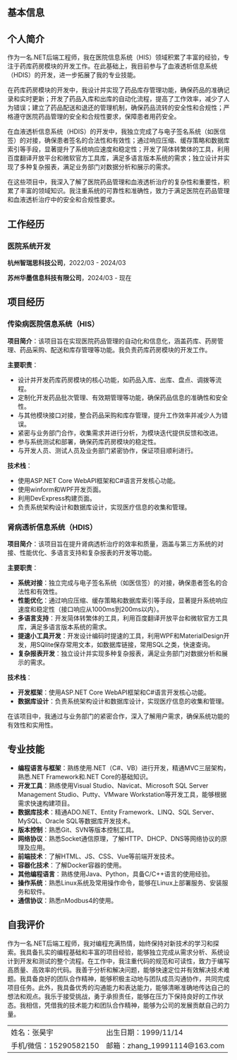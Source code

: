 ## 基本信息

<div style="border-collapse: collapse;">
<table>
<div style="border: none;">
<tr>
<td>
    姓名：张昊宇
    </td>
    <td>
    出生日期：1999/11/14
    </td>
</tr> 
    <tr><td>
    手机/微信：15290582150
    </td>
    <td>
    邮箱：zhang_19991114@163.com
    </td>
</tr> 

## 个人简介

作为一名.NET后端工程师，我在医院信息系统（HIS）领域积累了丰富的经验，专注于药库药房模块的开发工作。在此基础上，我目前参与了血液透析信息系统（HDIS）的开发，进一步拓展了我的专业技能。

在药库药房模块的开发中，我设计并实现了药品库存管理功能，确保药品的准确记录和实时更新；开发了药品入库和出库的自动化流程，提高了工作效率，减少了人为错误；建立了药品配送和退还的管理机制，确保药品流转的安全性和合规性；严格遵守医院药品管理的安全和合规性要求，保障患者用药安全。

在血液透析信息系统（HDIS）的开发中，我独立完成了与电子签名系统（如医信签）的对接，确保患者签名的合法性和有效性；通过响应压缩、缓存策略和数据库索引等手段，显著提升了系统响应速度和稳定性；开发了简体转繁体的工具，利用百度翻译开放平台和微软官方工具库，满足多语言版本系统的需求；独立设计并实现了多种复杂报表，满足业务部门对数据分析和展示的需求。

在这些项目中，我深入了解了医院药品管理和血液透析治疗的复杂性和重要性，积累了丰富的领域知识。我注重系统的可靠性和准确性，致力于满足医院在药品管理和血液透析治疗中的安全和合规性要求。

## 工作经历

### 医院系统开发

**杭州智瑞思科技公司**，2022/03 - 2024/03

**苏州华墨信息科技有限公司**，2024/03 - 现在

## 项目经历

### 传染病医院信息系统（HIS）

**项目简介**：该项目旨在实现医院药品管理的自动化和信息化，涵盖药库、药房管理、药品采购、配送和库存管理等功能。我负责药库药房模块的开发工作。

**主要职责**：

- 设计并开发药库药房模块的核心功能，如药品入库、出库、盘点、调拨等流程。
- 定制化开发药品批次管理、有效期管理等功能，确保药品信息的准确性和安全性。
- 与其他模块接口对接，整合药品采购和库存管理，提升工作效率并减少人为错误。
- 紧密与业务部门合作，收集需求并进行分析，为模块迭代提供反馈和改进。
- 参与系统测试和部署，确保药库药房模块的稳定性。
- 与开发人员、测试人员及业务部门紧密协作，保证项目顺利进行。

**技术栈**：

- 使用ASP.NET Core WebAPI框架和C#语言开发核心功能。
- 使用winform和WPF开发页面。
- 利用DevExpress构建页面。
- 负责系统架构设计和数据库设计，实现医疗信息的收集和管理。

### 肾病透析信息系统（HDIS）

**项目简介**：该项目旨在提升肾病透析治疗的效率和质量，涵盖与第三方系统的对接、性能优化、多语言支持和复杂报表的开发等功能。

**主要职责**：

- **系统对接**：独立完成与电子签名系统（如医信签）的对接，确保患者签名的合法性和有效性。
- **性能优化**：通过响应压缩、缓存策略和数据库索引等手段，显著提升系统响应速度和稳定性（接口响应从1000ms到200ms以内）。
- **多语言支持**：开发简体转繁体的工具，利用百度翻译开放平台和微软官方工具库，满足多语言版本系统的需求。
- **提速小工具开发**：开发设计编码时提速的工具，利用WPF和MaterialDesign开发，用SQlite保存常用文本，如数据库链接，常用SQL之类，快速查询。
- **复杂报表开发**：独立设计并实现多种复杂报表，满足业务部门对数据分析和展示的需求。

**技术栈**：

- **开发框架**：使用ASP.NET Core WebAPI框架和C#语言开发核心功能。
- **数据库设计**：负责系统架构设计和数据库设计，实现医疗信息的收集和管理。

在该项目中，我通过与业务部门的紧密合作，深入了解用户需求，确保系统功能的有效性和实用性。



## 专业技能

- **编程语言与框架**：熟练使用.NET（C#、VB）进行开发，精通MVC三层架构，熟悉.NET Framework和.NET Core的基础知识。
- **开发工具**：熟练使用Visual Studio、Navicat、Microsoft SQL Server Management Studio、Putty、VMware Workstation等开发工具，能够根据需求快速构建项目。
- **数据库技术**：精通ADO.NET、Entity Framework、LINQ、SQL Server、MySQL、Oracle SQL等数据库开发技术。
- **版本控制**：熟悉Git、SVN等版本控制工具。
- **网络协议**：熟悉Socket通信原理，了解HTTP、DHCP、DNS等网络协议的原理及应用。
- **前端技术**：了解HTML、JS、CSS、Vue等前端开发技术。
- **容器化技术**：了解Docker容器的使用。
- **其他编程语言**：熟练使用Java、Python，具备C/C++语言的使用经验。
- **操作系统**：熟悉Linux系统及常用操作命令，能够在Linux上部署服务、安装服务和软件。
- **通信协议**：熟悉nModbus4的使用。

## 自我评价

  作为一名.NET后端工程师，我对编程充满热情，始终保持对新技术的学习和探索。我具备扎实的编程基础和丰富的项目经验，能够独立完成从需求分析、系统设计到开发和测试的整个流程。在工作中，我注重代码的规范和可读性，致力于编写高质量、高效率的代码。我善于分析和解决问题，能够快速定位并有效解决技术难题。我具备良好的团队合作精神，能够积极主动地与团队成员沟通协作，共同完成项目任务。此外，我具备优秀的沟通能力和表达能力，能够清晰准确地传达自己的想法和观点。我乐于接受挑战，勇于承担责任，能够在压力下保持良好的工作状态。我相信，凭借我的技术能力和团队合作精神，能够为公司的发展贡献自己的力量。  